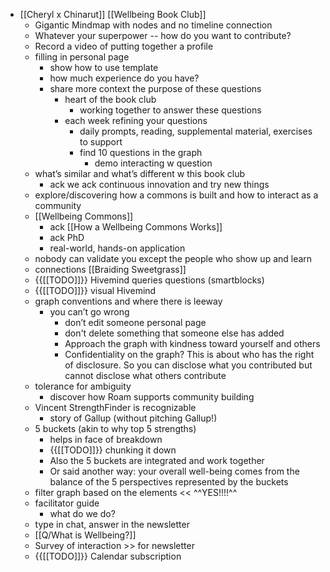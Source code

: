 - [[Cheryl x Chinarut]] [[Wellbeing Book Club]]
    - Gigantic Mindmap with nodes and no timeline connection
    - Whatever your superpower -- how do you want to contribute?
    - Record a video of putting together a profile
    - filling in personal page
        - show how to use template
        - how much experience do you have?
        - share more context the purpose of these questions 
            - heart of the book club
                - working together to answer these questions
            - each week refining your questions
                - daily prompts, reading, supplemental material, exercises to support
                - find 10 questions in the graph
                    - demo interacting w question
    - what’s similar and what’s different w this book club
        - ack we ack continuous innovation and try new things
    - explore/discovering how a commons is built and how to interact as a community
    - [[Wellbeing Commons]]
        - ack [[How a Wellbeing Commons Works]]
        - ack PhD
        - real-world, hands-on application
    - nobody can validate you except the people who show up and learn
    - connections [[Braiding Sweetgrass]]
    - {{[[TODO]]}} Hivemind queries questions (smartblocks)
    - {{[[TODO]]}} visual Hivemind
    - graph conventions and where there is leeway
        - you can’t go wrong
            - don’t edit someone personal page
            - don't delete something that someone else has added
            - Approach the graph with kindness toward yourself and others
            - Confidentiality on the graph? This is about who has the right of disclosure. So you can disclose what you contributed but cannot disclose what others contribute
    - tolerance for ambiguity
        - discover how Roam supports community building
    - Vincent StrengthFinder is recognizable
        - story of Gallup (without pitching Gallup!)
    - 5 buckets (akin to why top 5 strengths)
        - helps in face of breakdown
        - {{[[TODO]]}} chunking it down
        - Also the 5 buckets are integrated and work together
        - Or said another way: your overall well-being comes from the balance of the 5 perspectives represented by the buckets
    - filter graph based on the elements << ^^YES!!!!^^
    - facilitator guide
        - what do we do?
    - type in chat, answer in the newsletter
    - [[Q/What is Wellbeing?]]
    - Survey of interaction >> for newsletter
    - {{[[TODO]]}} Calendar subscription
